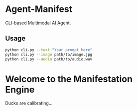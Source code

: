 # Agent-Manifest

CLI-based Multimodal AI Agent.

## Usage
```bash
python cli.py --text "Your prompt here"
python cli.py --image path/to/image.jpg
python cli.py --audio path/to/audio.wav
```
<!DOCTYPE html>
<html>
  <head><title>W-DUCK Uplink</title></head>
  <body>
    <h1>Welcome to the Manifestation Engine</h1>
    <p>Ducks are calibrating...</p>
  </body>
</html>
